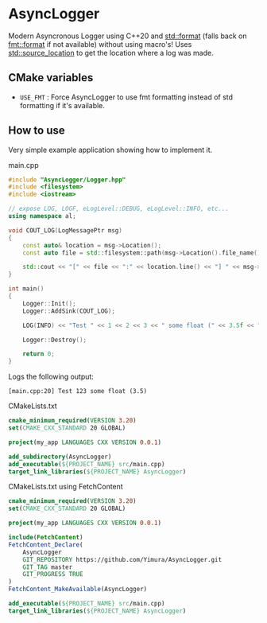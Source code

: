 # AsyncLogger

Modern Asyncronous Logger using C++20 and [std::format](https://en.cppreference.com/w/cpp/utility/format/format) (falls back on [fmt::format](https://github.com/fmtlib/fmt) if not available) without using macro's!
Uses [std::source_location](https://en.cppreference.com/w/cpp/utility/source_location) to get the location where a log was made.

## CMake variables

 - `USE_FMT` : Force AsyncLogger to use fmt formatting instead of std formatting if it's available.

## How to use

Very simple example application showing how to implement it.

main.cpp
```cpp
#include "AsyncLogger/Logger.hpp"
#include <filesystem>
#include <iostream>

// expose LOG, LOGF, eLogLevel::DEBUG, eLogLevel::INFO, etc...
using namespace al;

void COUT_LOG(LogMessagePtr msg)
{
    const auto& location = msg->Location();
    const auto file = std::filesystem::path(msg->Location().file_name()).filename().string();

    std::cout << "[" << file << ":" << location.line() << "] " << msg->Message();
}

int main()
{
    Logger::Init();
    Logger::AddSink(COUT_LOG);

    LOG(INFO) << "Test " << 1 << 2 << 3 << " some float (" << 3.5f << ")";

    Logger::Destroy();

    return 0;
}
```
Logs the following output:
```
[main.cpp:20] Test 123 some float (3.5)
```

CMakeLists.txt
```cmake
cmake_minimum_required(VERSION 3.20)
set(CMAKE_CXX_STANDARD 20 GLOBAL)

project(my_app LANGUAGES CXX VERSION 0.0.1)

add_subdirectory(AsyncLogger)
add_executable(${PROJECT_NAME} src/main.cpp)
target_link_libraries(${PROJECT_NAME} AsyncLogger)
```

CMakeLists.txt using FetchContent
```cmake
cmake_minimum_required(VERSION 3.20)
set(CMAKE_CXX_STANDARD 20 GLOBAL)

project(my_app LANGUAGES CXX VERSION 0.0.1)

include(FetchContent)
FetchContent_Declare(
    AsyncLogger
    GIT_REPOSITORY https://github.com/Yimura/AsyncLogger.git
    GIT_TAG master
    GIT_PROGRESS TRUE
)
FetchContent_MakeAvailable(AsyncLogger)

add_executable(${PROJECT_NAME} src/main.cpp)
target_link_libraries(${PROJECT_NAME} AsyncLogger)
```
